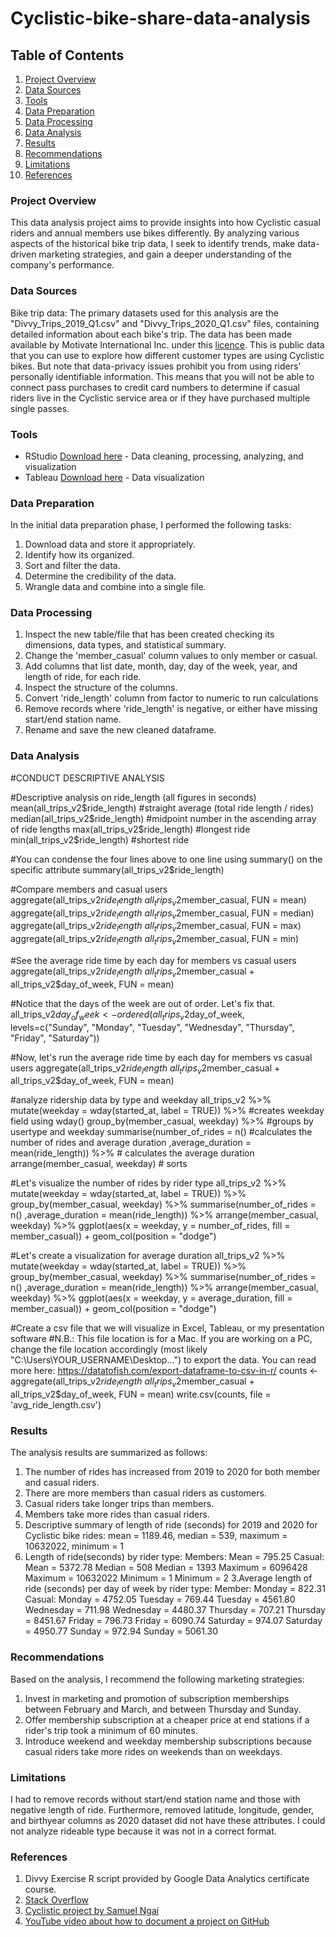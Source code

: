 # Cyclistic-bike-share-data-analysis

## Table of Contents

1. [Project Overview](#project-overview)
2. [Data Sources](#data-sources)
3. [Tools](#tools)
4. [Data Preparation](#data-preparation)
5. [Data Processing](#data-processing)
6. [Data Analysis](#data-analysis)
7. [Results](#results)
8. [Recommendations](#recommendations)
9. [Limitations](#limitations)
10. [References](#references)

### Project Overview 

This data analysis project aims to provide insights into how Cyclistic casual riders and annual members use bikes differently. By analyzing various aspects of the historical bike trip data, I seek to identify trends, make data-driven marketing strategies, and gain a deeper understanding of the company's performance. 

### Data Sources

Bike trip data: The primary datasets used for this analysis are the "Divvy_Trips_2019_Q1.csv" and "Divvy_Trips_2020_Q1.csv" files, containing detailed information about each bike's trip. The data has been made available by Motivate International Inc. under this [licence](https://divvybikes.com/data-license-agreement). This is public data that you can use to explore how different customer types are using Cyclistic bikes. But note that data-privacy issues prohibit you from using riders' personally identifiable information. This means that you will not be able to connect pass purchases to credit card numbers to determine if casual riders live in the Cyclistic service area or if they have purchased multiple single passes.

### Tools

- RStudio [Download here](https://posit.co/download/rstudio-desktop/) - Data cleaning, processing, analyzing, and visualization
- Tableau [Download here](https://www.tableau.com/products/desktop/download) - Data visualization

### Data Preparation

In the initial data preparation phase, I performed the following tasks:
1. Download data and store it appropriately.
2. Identify how its organized.
3. Sort and filter the data.
4. Determine the credibility of the data.
5. Wrangle data and combine into a single file.

### Data Processing

1. Inspect the new table/file that has been created checking its dimensions, data types, and statistical summary.
2. Change the 'member_casual' column values to only member or casual.
3. Add columns that list date, month, day, day of the week, year, and length of ride, for each ride.
4. Inspect the structure of the columns.
5. Convert 'ride_length' column from factor to numeric to run calculations
6. Remove records where 'ride_length' is negative, or either have missing start/end station name.
7. Rename and save the new cleaned dataframe.

### Data Analysis

#CONDUCT DESCRIPTIVE ANALYSIS

#Descriptive analysis on ride_length (all figures in seconds)
mean(all_trips_v2$ride_length) #straight average (total ride length / rides)
median(all_trips_v2$ride_length) #midpoint number in the ascending array of ride lengths
max(all_trips_v2$ride_length) #longest ride
min(all_trips_v2$ride_length) #shortest ride

#You can condense the four lines above to one line using summary() on the specific attribute
summary(all_trips_v2$ride_length)

#Compare members and casual users
aggregate(all_trips_v2$ride_length ~ all_trips_v2$member_casual, FUN = mean)
aggregate(all_trips_v2$ride_length ~ all_trips_v2$member_casual, FUN = median)
aggregate(all_trips_v2$ride_length ~ all_trips_v2$member_casual, FUN = max)
aggregate(all_trips_v2$ride_length ~ all_trips_v2$member_casual, FUN = min)

#See the average ride time by each day for members vs casual users
aggregate(all_trips_v2$ride_length ~ all_trips_v2$member_casual + all_trips_v2$day_of_week, FUN = mean)

#Notice that the days of the week are out of order. Let's fix that.
all_trips_v2$day_of_week <- ordered(all_trips_v2$day_of_week, levels=c("Sunday", "Monday", "Tuesday", "Wednesday", "Thursday", "Friday", "Saturday"))

#Now, let's run the average ride time by each day for members vs casual users
aggregate(all_trips_v2$ride_length ~ all_trips_v2$member_casual + all_trips_v2$day_of_week, FUN = mean)

#analyze ridership data by type and weekday
all_trips_v2 %>% 
  mutate(weekday = wday(started_at, label = TRUE)) %>%  #creates weekday field using wday()
  group_by(member_casual, weekday) %>%  #groups by usertype and weekday
  summarise(number_of_rides = n()							#calculates the number of rides and average duration 
            ,average_duration = mean(ride_length)) %>% 		# calculates the average duration
  arrange(member_casual, weekday)								# sorts

#Let's visualize the number of rides by rider type
all_trips_v2 %>% 
  mutate(weekday = wday(started_at, label = TRUE)) %>% 
  group_by(member_casual, weekday) %>% 
summarise(number_of_rides = n()
            ,average_duration = mean(ride_length)) %>% 
  arrange(member_casual, weekday)  %>% 
  ggplot(aes(x = weekday, y = number_of_rides, fill = member_casual)) +
  geom_col(position = "dodge")

#Let's create a visualization for average duration
all_trips_v2 %>% 
  mutate(weekday = wday(started_at, label = TRUE)) %>% 
  group_by(member_casual, weekday) %>% 
  summarise(number_of_rides = n()
            ,average_duration = mean(ride_length)) %>% 
  arrange(member_casual, weekday)  %>% 
  ggplot(aes(x = weekday, y = average_duration, fill = member_casual)) +
  geom_col(position = "dodge")

#Create a csv file that we will visualize in Excel, Tableau, or my presentation software
#N.B.: This file location is for a Mac. If you are working on a PC, change the file location accordingly (most likely "C:\Users\YOUR_USERNAME\Desktop\...") to export the data. You can read more here: https://datatofish.com/export-dataframe-to-csv-in-r/
counts <- aggregate(all_trips_v2$ride_length ~ all_trips_v2$member_casual + all_trips_v2$day_of_week, FUN = mean)
write.csv(counts, file = 'avg_ride_length.csv')

### Results

The analysis results are summarized as follows:
1. The number of rides has increased from 2019 to 2020 for both member and casual riders.
2. There are more members than casual riders as customers.
3. Casual riders take longer trips than members.
4. Members take more rides than casual riders.
5. Descriptive summary of length of ride (seconds) for 2019 and 2020 for Cyclistic bike rides: mean = 1189.46, median = 539, maximum = 10632022, minimum = 1 
2. Length of ride(seconds) by rider type: 
 Members: Mean = 795.25              Casual: Mean = 5372.78
          Median = 508                       Median = 1393
          Maximum = 6096428                  Maximum = 10632022
          Minimum = 1                        Minimum = 2
3.Average length of ride (seconds) per day of week by rider type:
Member: Monday = 822.31                   Casual: Monday = 4752.05
        Tuesday = 769.44                          Tuesday = 4561.80
        Wednesday = 711.98                        Wednesday = 4480.37
        Thursday = 707.21                         Thursday = 8451.67
        Friday = 796.73                           Friday = 6090.74
        Saturday = 974.07                         Saturday = 4950.77
        Sunday = 972.94                           Sunday = 5061.30

### Recommendations

Based on the analysis, I recommend the following marketing strategies:
1. Invest in marketing and promotion of subscription memberships between February and March, and between Thursday and Sunday.
2. Offer membership subscription at a cheaper price at end stations if a rider's trip  took a minimum of 60 minutes.
3. Introduce weekend and weekday membership subscriptions because casual riders take more rides on weekends than on weekdays.

### Limitations

I had to remove records without start/end station name and those with negative length of ride. Furthermore, removed latitude, longitude, gender, and birthyear columns as 2020 dataset did not have these attributes. I could not analyze rideable type because it was not in a correct format.

### References

1. Divvy Exercise R script provided by Google Data Analytics certificate course.
2. [Stack Overflow](https://stackoverflow.com/)
3. [Cyclistic project by Samuel Ngai](https://www.linkedin.com/pulse/google-data-analytics-capstone-project-cyclistic-bike-samuel-ngai/)
4. [YouTube video about how to document a project on GitHub](https://www.youtube.com/watch?v=0N9xekdKCwk)
